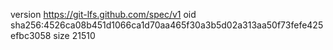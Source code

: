 version https://git-lfs.github.com/spec/v1
oid sha256:4526ca08b451d1066ca1d70aa465f30a3b5d02a313aa50f73fefe425efbc3058
size 21510
